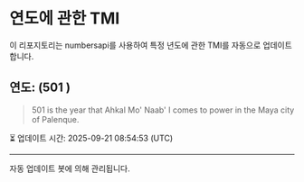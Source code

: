 
# 연도에 관한 TMI

이 리포지토리는 numbersapi를 사용하여 특정 년도에 관한 TMI를 자동으로 업데이트합니다.

## 연도: (501 )
> 501 is the year that Ahkal Mo' Naab' I comes to power in the Maya city of Palenque.

⏳ 업데이트 시간: 2025-09-21 08:54:53 (UTC)

---
자동 업데이트 봇에 의해 관리됩니다.
